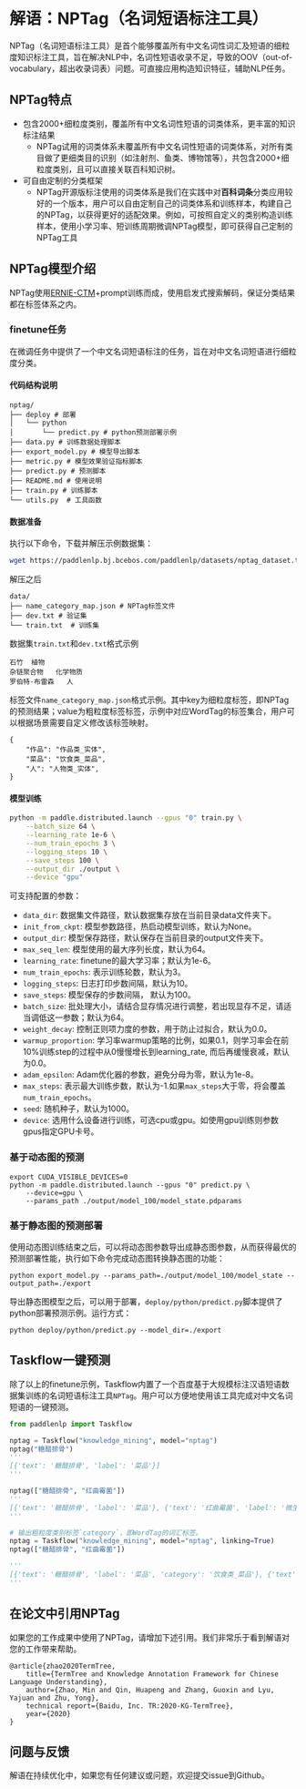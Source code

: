 # 解语：NPTag（名词短语标注工具）

NPTag（名词短语标注工具）是首个能够覆盖所有中文名词性词汇及短语的细粒度知识标注工具，旨在解决NLP中，名词性短语收录不足，导致的OOV（out-of-vocabulary，超出收录词表）问题。可直接应用构造知识特征，辅助NLP任务。

## NPTag特点

- 包含2000+细粒度类别，覆盖所有中文名词性短语的词类体系，更丰富的知识标注结果
    - NPTag试用的词类体系未覆盖所有中文名词性短语的词类体系，对所有类目做了更细类目的识别（如注射剂、鱼类、博物馆等），共包含2000+细粒度类别，且可以直接关联百科知识树。
- 可自由定制的分类框架
    - NPTag开源版标注使用的词类体系是我们在实践中对**百科词条**分类应用较好的一个版本，用户可以自由定制自己的词类体系和训练样本，构建自己的NPTag，以获得更好的适配效果。例如，可按照自定义的类别构造训练样本，使用小学习率、短训练周期微调NPTag模型，即可获得自己定制的NPTag工具

## NPTag模型介绍

NPTag使用[ERNIE-CTM](../ernie-ctm)+prompt训练而成，使用启发式搜索解码，保证分类结果都在标签体系之内。

### finetune任务

在微调任务中提供了一个中文名词短语标注的任务，旨在对中文名词短语进行细粒度分类。

#### 代码结构说明

```text
nptag/
├── deploy # 部署
│   └── python
│       └── predict.py # python预测部署示例
├── data.py # 训练数据处理脚本
├── export_model.py # 模型导出脚本
├── metric.py # 模型效果验证指标脚本
├── predict.py # 预测脚本
├── README.md # 使用说明
├── train.py # 训练脚本
└── utils.py  # 工具函数
```

#### 数据准备

执行以下命令，下载并解压示例数据集：

```bash
wget https://paddlenlp.bj.bcebos.com/paddlenlp/datasets/nptag_dataset.tar.gz && tar -zxvf nptag_dataset.tar.gz
```

解压之后
```text
data/
├── name_category_map.json # NPTag标签文件
├── dev.txt # 验证集
└── train.txt  # 训练集
```

数据集`train.txt`和`dev.txt`格式示例
```
石竹  植物
杂链聚合物   化学物质
罗伯特·布雷森   人
```

标签文件`name_category_map.json`格式示例。其中key为细粒度标签，即NPTag的预测结果；value为粗粒度标签标签，示例中对应WordTag的标签集合，用户可以根据场景需要自定义修改该标签映射。
```
{
    "作品": "作品类_实体",
    "菜品": "饮食类_菜品",
    "人": "人物类_实体",
}
```

#### 模型训练
```bash
python -m paddle.distributed.launch --gpus "0" train.py \
    --batch_size 64 \
    --learning_rate 1e-6 \
    --num_train_epochs 3 \
    --logging_steps 10 \
    --save_steps 100 \
    --output_dir ./output \
    --device "gpu"
```

可支持配置的参数：
- `data_dir`: 数据集文件路径，默认数据集存放在当前目录data文件夹下。
- `init_from_ckpt`: 模型参数路径，热启动模型训练，默认为None。
- `output_dir`: 模型保存路径，默认保存在当前目录的output文件夹下。
- `max_seq_len`: 模型使用的最大序列长度，默认为64。
- `learning_rate`: finetune的最大学习率；默认为1e-6。
- `num_train_epochs`: 表示训练轮数，默认为3。
- `logging_steps`: 日志打印步数间隔，默认为10。
- `save_steps`: 模型保存的步数间隔， 默认为100。
- `batch_size`: 批处理大小，请结合显存情况进行调整，若出现显存不足，请适当调低这一参数；默认为64。
- `weight_decay`: 控制正则项力度的参数，用于防止过拟合，默认为0.0。
- `warmup_proportion`: 学习率warmup策略的比例，如果0.1，则学习率会在前10%训练step的过程中从0慢慢增长到learning_rate, 而后再缓慢衰减，默认为0.0。
- `adam_epsilon`: Adam优化器的参数，避免分母为零，默认为1e-8。
- `max_steps`: 表示最大训练步数，默认为-1.如果`max_steps`大于零，将会覆盖`num_train_epochs`。
- `seed`: 随机种子，默认为1000。
- `device`: 选用什么设备进行训练，可选cpu或gpu。如使用gpu训练则参数gpus指定GPU卡号。

### 基于动态图的预测

```shell
export CUDA_VISIBLE_DEVICES=0
python -m paddle.distributed.launch --gpus "0" predict.py \
    --device=gpu \
    --params_path ./output/model_100/model_state.pdparams
```

### 基于静态图的预测部署

使用动态图训练结束之后，可以将动态图参数导出成静态图参数，从而获得最优的预测部署性能，执行如下命令完成动态图转换静态图的功能：
```shell
python export_model.py --params_path=./output/model_100/model_state --output_path=./export
```

导出静态图模型之后，可以用于部署，`deploy/python/predict.py`脚本提供了python部署预测示例。运行方式：
```shell
python deploy/python/predict.py --model_dir=./export
```

## Taskflow一键预测

除了以上的finetune示例，Taskflow内置了一个百度基于大规模标注汉语短语数据集训练的名词短语标注工具`NPTag`。用户可以方便地使用该工具完成对中文名词短语的一键预测。

```python
from paddlenlp import Taskflow

nptag = Taskflow("knowledge_mining", model="nptag")
nptag("糖醋排骨")
'''
[{'text': '糖醋排骨', 'label': '菜品'}]
'''

nptag(["糖醋排骨", "红曲霉菌"])
'''
[{'text': '糖醋排骨', 'label': '菜品'}, {'text': '红曲霉菌', 'label': '微生物'}]
'''

# 输出粗粒度类别标签`category`，即WordTag的词汇标签。
nptag = Taskflow("knowledge_mining", model="nptag", linking=True)
nptag(["糖醋排骨", "红曲霉菌"])

'''
[{'text': '糖醋排骨', 'label': '菜品', 'category': '饮食类_菜品'}, {'text': '红曲霉菌', 'label': '微生物', 'category': '生物类_微生物'}]
'''
```

## 在论文中引用NPTag

如果您的工作成果中使用了NPTag，请增加下述引用。我们非常乐于看到解语对您的工作带来帮助。

```
@article{zhao2020TermTree,
    title={TermTree and Knowledge Annotation Framework for Chinese Language Understanding},
    author={Zhao, Min and Qin, Huapeng and Zhang, Guoxin and Lyu, Yajuan and Zhu, Yong},
    technical report={Baidu, Inc. TR:2020-KG-TermTree},
    year={2020}
}
```


## 问题与反馈

解语在持续优化中，如果您有任何建议或问题，欢迎提交issue到Github。